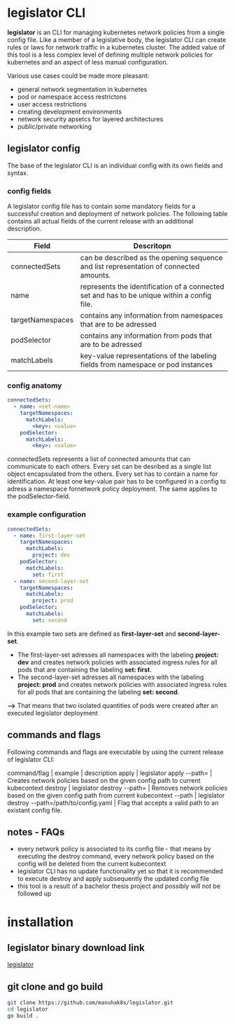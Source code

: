 # legislator CLI

**legislator** is an CLI for managing kubernetes network policies from a single config file. Like a member
of a legislative body, the legislator CLI can create rules or laws for network traffic in a kubernetes cluster.
The added value of this tool is a less complex level of defining multiple network policies for kubernetes and
an aspect of less manual configuration. 

Various use cases could be made more pleasant:
* general network segmentation in kubernetes
* pod or namespace access restrictons 
* user access restrictions
* creating development environments
* network security apsetcs for layered architectures
* public/private networking

## legislator config
The base of the legislator CLI is an individual config with its own fields and syntax. 
### config fields
A legislator config file has to contain some mandatory fields for a successful creation and deployment of network policies.
The following table contains all actual fields of the current release with an additional description.

Field  | Descritopn
------------- | -------------
connectedSets  | can be described as the opening sequence and list representation of connected amounts. 
name  | represents the identification of a connected set and has to be unique within a config file.
targetNamespaces  | contains any information from namespaces that are to be adressed 
podSelector  | contains any information from pods that are to be adressed 
matchLabels  | key-value representations of the labeling fields from namespace or pod instances
### config anatomy
```yaml
connectedSets:
  - name: <set-name>
    targetNamespaces:
      matchLabels:
        <key>: <value>
    podSelector:
      matchLabels:
        <key>: <value>
```
connectedSets represents a list of connected amounts that can communicate to each others. Every set can be desribed as a single list object encapsulated from the others. Every set has to contain a name for identification. At least one key-value pair has to be configured in a config to adress a namespace fornetwork policy deployment. The same applies to the podSelector-field.
### example configuration
```yaml
connectedSets:
  - name: first-layer-set
    targetNamespaces:
      matchLabels:
        project: dev
    podSelector:
      matchLabels:
        set: first
  - name: second-layer-set
    targetNamespaces:
      matchLabels:
        project: prod
    podSelector:
      matchLabels:
        set: second
```
In this example two sets are defined as **first-layer-set** and **second-layer-set**. 
* The first-layer-set adresses all namespaces with the labeling **project: dev** and creates network policies with associated ingress rules for all pods that are containing the labeling **set: first**.
* The second-layer-set adresses all namespaces with the labeling **project: prod** and creates network policies with associated ingress rules for all pods that are containing the labeling **set: second**.

**-->** That means that two isolated quantities of pods were created after an executed legislator deployment

## commands and flags 
Following commands and flags are executable by using the current release of legislator CLI:

command/flag | example | description
apply  | legislator apply --path=<config path> | Creates network policies based on the given config path to current kubecontext
destroy  | legislator destroy --path=<config path> | Removes network policies based on the given config path from current kubecontext
--path  | legislator destroy --path=/path/to/config.yaml | Flag that accepts a valid path to an existant config file.

## notes - FAQs
* every network policy is associated to its config file - that means by executing the destroy command, every network policy based on the config will be deleted from the current kubecontext
* legislator CLI has no update functionality yet so that it is recommended to execute destroy and apply subsequently the updated config file
* this tool is a result of a bachelor thesis project and possibly will not be followed up 

# installation
## legislator binary download link
[legislator](https://github.com/manuhak8s/legislator/blob/validate-config/legislator)
## git clone and go build
```bash
git clone https://github.com/manuhak8s/legislator.git
cd legislator
go build .
```